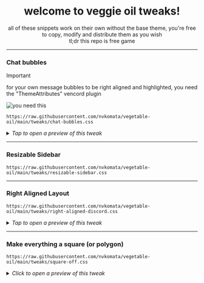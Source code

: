 <div align="center">

# welcome to veggie oil tweaks!

all of these snippets work on their own without the base theme, you're free to copy, modify and distribute them as you wish  
tl;dr this repo is free game

</div>

---

### Chat bubbles

> [!IMPORTANT]  
> for your own message bubbles to be right aligned and highlighted, you need the "ThemeAttributes" vencord plugin
>
> ![you need this](https://github.com/user-attachments/assets/6f2b2867-531d-4ff4-ae34-f1bb7b30c86f)

```
https://raw.githubusercontent.com/nvkomata/vegetable-oil/main/tweaks/chat-bubbles.css
```

<details>
<summary><i>Tap to open a preview of this tweak</i></summary>

![chat bubbles preview](https://github.com/user-attachments/assets/1bdf1b24-55ab-482e-b2d2-f48d3318ce39)

</details>

---

### Resizable Sidebar

```
https://raw.githubusercontent.com/nvkomata/vegetable-oil/main/tweaks/resizable-sidebar.css
```

---

### Right Aligned Layout
```
https://raw.githubusercontent.com/nvkomata/vegetable-oil/main/tweaks/right-aligned-discord.css
```

<details>
<summary><i>Tap to open a preview of this tweak</i></summary>

![right aligned layout preview](https://github.com/user-attachments/assets/7be38aab-6826-47a7-9941-e922468057d3)

</details>

---

### Make everything a square (or polygon)

```
https://raw.githubusercontent.com/nvkomata/vegetable-oil/main/tweaks/square-off.css
```

<details>
<summary><i>Click to open a preview of this tweak</i></summary>

![square off preview](https://github.com/user-attachments/assets/6632aff4-154c-4b46-8f36-7c03ac891c14)

</details>
